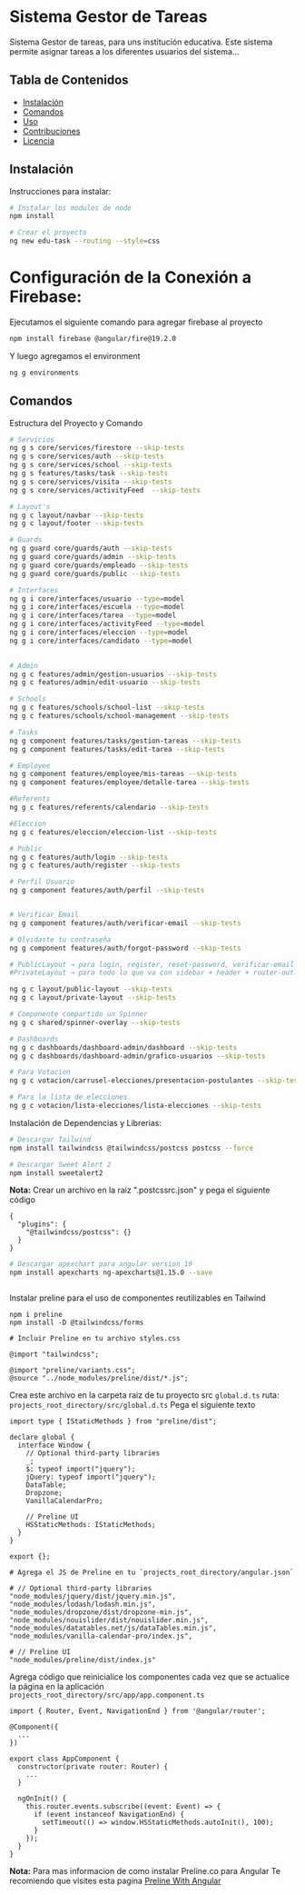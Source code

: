 # Sistema Gestor de Tareas

Sistema Gestor de tareas, para uns institución educativa. Este sistema permite asignar tareas a los diferentes usuarios del sistema...

## Tabla de Contenidos
- [Instalación](#instalación)
- [Comandos](#comandos)
- [Uso](#uso)
- [Contribuciones](#contribuciones)
- [Licencia](#licencia)

## Instalación

Instrucciones para instalar:
```bash
# Instalar los modulos de node
npm install
```

```bash
# Crear el proyecto
ng new edu-task --routing --style=css
```

# Configuración de la Conexión a Firebase:

Ejecutamos el siguiente comando para agregar firebase al proyecto

```bash
npm install firebase @angular/fire@19.2.0

```
Y luego agregamos el environment

```bash
ng g environments

```

## Comandos

Estructura del Proyecto y Comando

```bash
# Servicios
ng g s core/services/firestore --skip-tests
ng g s core/services/auth --skip-tests
ng g s core/services/school --skip-tests
ng g s features/tasks/task --skip-tests
ng g s core/services/visita --skip-tests
ng g s core/services/activityFeed  --skip-tests
```

```bash
# Layout's
ng g c layout/navbar --skip-tests
ng g c layout/footer --skip-tests

```

```bash
# Guards
ng g guard core/guards/auth --skip-tests
ng g guard core/guards/admin --skip-tests
ng g guard core/guards/empleado --skip-tests
ng g guard core/guards/public --skip-tests
```

```bash
# Interfaces
ng g i core/interfaces/usuario --type=model
ng g i core/interfaces/escuela --type=model
ng g i core/interfaces/tarea --type=model
ng g i core/interfaces/activityFeed --type=model
ng g i core/interfaces/eleccion --type=model
ng g i core/interfaces/candidato --type=model
 

```
```bash
# Admin
ng g c features/admin/gestion-usuarios --skip-tests
ng g c features/admin/edit-usuario --skip-tests

# Schools
ng g c features/schools/school-list --skip-tests
ng g c features/schools/school-management --skip-tests

# Tasks
ng g component features/tasks/gestion-tareas --skip-tests
ng g component features/tasks/edit-tarea --skip-tests

# Employee
ng g component features/employee/mis-tareas --skip-tests
ng g component features/employee/detalle-tarea --skip-tests

#Referents
ng g c features/referents/calendario --skip-tests

#Eleccion
ng g c features/eleccion/eleccion-list --skip-tests

# Public
ng g c features/auth/login --skip-tests
ng g c features/auth/register --skip-tests

# Perfil Usuario
ng g component features/auth/perfil --skip-tests


# Verificar Email
ng g component features/auth/verificar-email --skip-tests

# Olvidaste tu contraseña
ng g component features/auth/forgot-password --skip-tests

# PublicLayout → para login, register, reset-password, verificar-email (pantallas sin sidebar ni header).
#PrivateLayout → para todo lo que va con sidebar + header + router-outlet.

ng g c layout/public-layout --skip-tests
ng g c layout/private-layout --skip-tests

# Componente compartido un Spinner
ng g c shared/spinner-overlay --skip-tests

# Dashboards
ng g c dashboards/dashboard-admin/dashboard --skip-tests
ng g c dashboards/dashboard-admin/grafico-usuarios --skip-tests

# Para Votacion
ng g c votacion/carrusel-elecciones/presentacion-postulantes --skip-tests

# Para la lista de elecciones
ng g c votacion/lista-elecciones/lista-elecciones --skip-tests
```

Instalación de Dependencias y Librerias:
 
```bash
# Descargar Tailwind
npm install tailwindcss @tailwindcss/postcss postcss --force

# Descargar Sweet Alert 2
npm install sweetalert2 
```
**Nota:**  Crear un archivo en la raiz ".postcssrc.json" y pega el siguiente código
```
{
  "plugins": {
    "@tailwindcss/postcss": {}
  }
}

```

```bash
# Descargar apexchart para angular version 19
npm install apexcharts ng-apexcharts@1.15.0 --save
```

```bash
```
Instalar preline para el uso de componentes reutilizables en Tailwind
```
npm i preline
npm install -D @tailwindcss/forms

# Incluir Preline en tu archivo styles.css

@import "tailwindcss";

@import "preline/variants.css";
@source "../node_modules/preline/dist/*.js";

```
Crea este archivo en la carpeta raiz de tu proyecto src `global.d.ts` ruta: `projects_root_directory/src/global.d.ts`
Pega el siguiente texto
```
import type { IStaticMethods } from "preline/dist";

declare global {
  interface Window {
    // Optional third-party libraries
    _;
    $: typeof import("jquery");
    jQuery: typeof import("jquery");
    DataTable;
    Dropzone;
    VanillaCalendarPro;

    // Preline UI
    HSStaticMethods: IStaticMethods;
  }
}

export {};

# Agrega el JS de Preline en tu `projects_root_directory/angular.json`

# // Optional third-party libraries
"node_modules/jquery/dist/jquery.min.js",
"node_modules/lodash/lodash.min.js",
"node_modules/dropzone/dist/dropzone-min.js",
"node_modules/nouislider/dist/nouislider.min.js",
"node_modules/datatables.net/js/dataTables.min.js",
"node_modules/vanilla-calendar-pro/index.js",

# // Preline UI
"node_modules/preline/dist/index.js"
```
Agrega código que reinicialice los componentes cada vez que se actualice la página en la aplicación `projects_root_directory/src/app/app.component.ts`
```
import { Router, Event, NavigationEnd } from '@angular/router';

@Component({
  ...
})

export class AppComponent {
  constructor(private router: Router) {
    ...
  }

  ngOnInit() {
    this.router.events.subscribe((event: Event) => {
      if (event instanceof NavigationEnd) {
        setTimeout(() => window.HSStaticMethods.autoInit(), 100);
      }
    });
  }
}
```
**Nota:** Para mas informacion de como instalar Preline.co para Angular 
          Te recomiendo que visites esta pagina
          [Preline With Angular](https://preline.co/docs/frameworks-angular.html)
```
